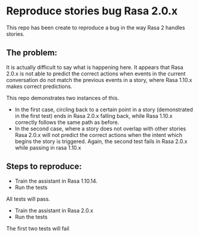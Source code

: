 # Reproduce stories bug Rasa 2.0.x

This repo has been create to reproduce a bug in the way Rasa 2 handles stories.

## The problem:
It is actually difficult to say what is happening here. It appears that Rasa 2.0.x is not able to predict the correct actions when events in the current conversation do not match the previous events in a story, where Rasa 1.10.x makes correct predictions.

This repo demonstrates two instances of this.
- In the first case, circling back to a certain point in a story (demonstrated in the first test) ends in Rasa 2.0.x falling back, while Rasa 1.10.x correctly follows the same path as before.
- In the second case, where a story does not overlap with other stories Rasa 2.0.x will not predict the correct actions when the intent which begins the story is triggered. Again, the second test fails in Rasa 2.0.x while passing in rasa 1.10.x

## Steps to reproduce:
- Train the assistant in Rasa 1.10.14.
- Run the tests

All tests will pass.

- Train the assistant in Rasa 2.0.x
- Run the tests

The first two tests will fail